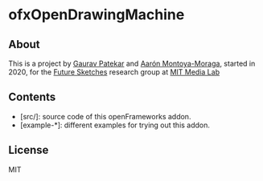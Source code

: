# ofxOpenDrawingMachine

## About

This is a project by [Gaurav Patekar](https://www.media.mit.edu/people/gauravp/) and [Aarón Montoya-Moraga](https://www.media.mit.edu/people/velouria/), started in 2020, for the [Future Sketches](https://www.media.mit.edu/groups/future-sketches/overview/) research group at [MIT Media Lab](https://www.media.mit.edu/)

## Contents

* [src/]: source code of this openFrameworks addon.
* [example-*]: different examples for trying out this addon. 

## License

MIT
